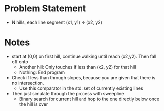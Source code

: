 # Problem Statement
- N hills, each line segment (x1, y1) -> (x2, y2)
# Notes
- start at (0,0) on first hill, continue walking until reach (x2,y2). Then fall off onto
	- Another hill: Only touches if less than (x2, y2) for that hill
	- Nothing: End program
- Check if less than through slopes, because you are given that there is no intersection.
	- Use this comparator in the std::set of currently existing lines
- Then just simulate through the process with sweepline
	- Binary search for current hill and hop to the one directly below once the hill is over